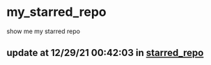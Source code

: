 # my_starred_repo
show me my starred repo

update at 12/29/21 00:42:03 in [starred_repo](./index.html)
---

